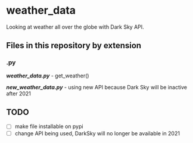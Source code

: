 # weather_data

Looking at weather all over the globe with Dark Sky API.

## Files in this repository by extension

### .py

__*weather_data.py*__ - get_weather()

__*new_weather_data.py*__ - using new API because Dark Sky will be inactive after 2021

## TODO

- [ ] make file installable on pypi
- [ ] change API being used, DarkSky will no longer be available in 2021
